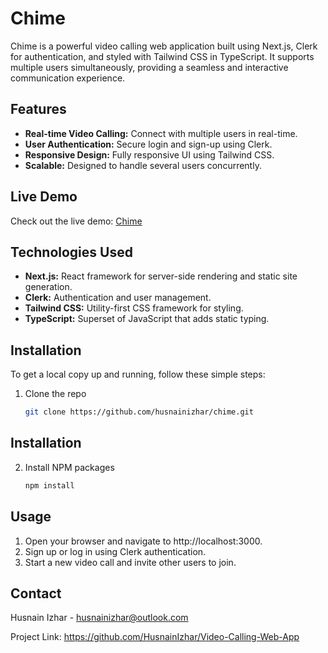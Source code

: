 # Chime

Chime is a powerful video calling web application built using Next.js, Clerk for authentication, and styled with Tailwind CSS in TypeScript. It supports multiple users simultaneously, providing a seamless and interactive communication experience.

## Features

- **Real-time Video Calling:** Connect with multiple users in real-time.
- **User Authentication:** Secure login and sign-up using Clerk.
- **Responsive Design:** Fully responsive UI using Tailwind CSS.
- **Scalable:** Designed to handle several users concurrently.

## Live Demo

Check out the live demo: [Chime](https://chime-bay.vercel.app/)

## Technologies Used

- **Next.js:** React framework for server-side rendering and static site generation.
- **Clerk:** Authentication and user management.
- **Tailwind CSS:** Utility-first CSS framework for styling.
- **TypeScript:** Superset of JavaScript that adds static typing.

## Installation

To get a local copy up and running, follow these simple steps:

1. Clone the repo
   ```sh
   git clone https://github.com/husnainizhar/chime.git
## Installation

2. Install NPM packages
   ```sh
   npm install
## Usage
1. Open your browser and navigate to http://localhost:3000.
2. Sign up or log in using Clerk authentication.
3. Start a new video call and invite other users to join.

## Contact
Husnain Izhar - husnainizhar@outlook.com

Project Link: https://github.com/HusnainIzhar/Video-Calling-Web-App
   

